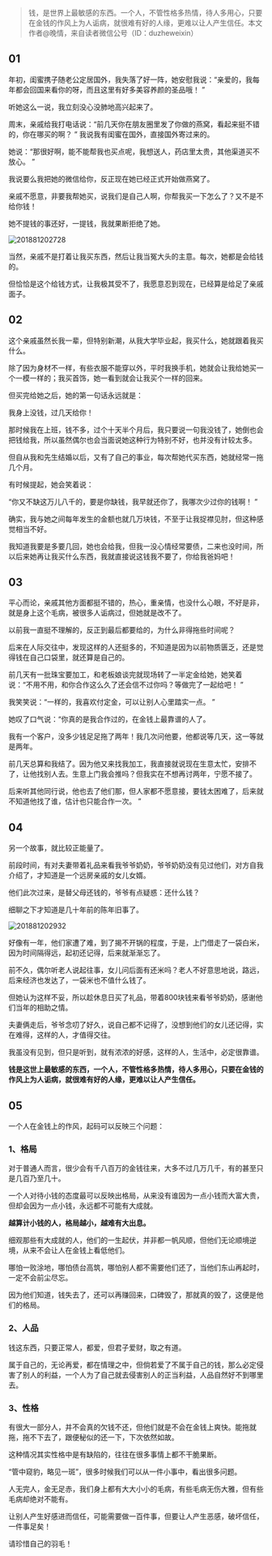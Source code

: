 > 钱，是世界上最敏感的东西。一个人，不管性格多热情，待人多用心，只要在金钱的作风上为人诟病，就很难有好的人缘，更难以让人产生信任。本文作者@晚情，来自读者微信公号（ID：duzheweixin）

## 01

年初，闺蜜携子随老公定居国外，我失落了好一阵，她安慰我说：“亲爱的，我每年都会回国来看你的呀，而且这里有好多美容养颜的圣品哦！ ”

听她这么一说，我立刻没心没肺地高兴起来了。

周末，亲戚给我打电话说：“前几天你在朋友圈里发了你做的燕窝，看起来挺不错的，你在哪买的啊？ ” 我说我有闺蜜在国外，直接国外寄过来的。

她说：“那很好啊，能不能帮我也买点呢，我想送人，药店里太贵，其他渠道买不放心。 ”

我说要么我把她的微信给你，反正现在她已经正式开始做燕窝了。

亲戚不愿意，非要我帮她买，说我们是自己人啊，你帮我买一下怎么了？又不是不给你钱！

她不提钱的事还好，一提钱，我就果断拒绝了她。

![201881202728](https://cdn.chenrf.com/201881202728.png)

当然，亲戚不是打着让我买东西，然后让我当冤大头的主意。每次，她都是会给钱的。

但恰恰是这个给钱方式，让我极其受不了，我愿意忍到现在，已经算是给足了亲戚面子。

## 02

这个亲戚虽然长我一辈，但特别新潮，从我大学毕业起，我买什么，她就跟着我买什么。

除了因为身材不一样，有些衣服不能穿以外，平时我换手机，她就会让我给她买一个一模一样的；我买首饰，她一看到就会让我买个一样的回来。

但买完给她之后，她的第一句话永远就是：

我身上没钱，过几天给你！

那时候我在上班，钱不多，过个十天半个月后，我只要说一句我没钱了，她倒也会把钱给我，所以虽然偶尔也会当面说她这种行为特别不好，也并没有计较太多。

但自从我和先生结婚以后，又有了自己的事业，每次帮她代买东西，她就经常一拖几个月。

有时候提起，她会笑着说：

“你又不缺这万儿八千的，要是你缺钱，我早就还你了，我哪次少过你的钱啊！ ”

确实，我与她之间每年发生的金额也就几万块钱，不至于让我捉襟见肘，但这种感觉相当不好。

我知道我要是多要几回，她也会给我，但我一没心情经常要债，二来也没时间，所以后来她再让我买什么东西，我就直接说这钱我不要了，你给我爸妈吧！

## 03

平心而论，亲戚其他方面都挺不错的，热心，重亲情，也没什么心眼，不好是非，就是身上这个毛病，被很多人诟病过，但她就是改不了。

以前我一直挺不理解的，反正到最后都要给的，为什么非得拖些时间呢？

后来在人际交往中，发现这样的人还挺多的，不知道是因为以前物质匮乏，还是觉得钱在自己口袋里，就还算是自己的。

前几天有一批珠宝要加工，和老板娘谈完就现场转了一半定金给她，她笑着说：“不用不用，和你合作这么久了还会信不过你吗？等做完了一起给吧！ ”

我笑笑说：“一样的，我喜欢付定金，可以让别人心里踏实一点。 ”

她叹了口气说：“你真的是我合作过的，在金钱上最靠谱的人了。

我有一个客户，没多少钱足足拖了两年！我几次问他要，他都说等几天，这一等就是两年。

前几天总算和我结了。因为他又来找我加工，我直接就说现在生意太忙，安排不了，让他找别人去。生意上门我会推吗？但我实在不想再讨两年，宁愿不接了。

后来听其他同行说，他也去了他们那，但人家都不愿意接，要钱太困难了，后来就不知道他找了谁，估计也只能合作一次。 ”

## 04

另一个故事，就比较正能量了。

前段时间，有对夫妻带着礼品来看我爷爷奶奶，爷爷奶奶没有见过他们，对方自我介绍了，才知道是一个远房亲戚的女儿女婿。

他们此次过来，是替父母还钱的，爷爷有点疑惑：还什么钱？

细聊之下才知道是几十年前的陈年旧事了。

![201881202932](https://cdn.chenrf.com/201881202932.png)

好像有一年，他们家遭了难，到了揭不开锅的程度，于是，上门借走了一袋白米，因为时间隔得远，起初还记得，后来就渐渐忘了。

前不久，偶尔听老人说起往事，女儿问后面有还米吗？老人不好意思地说，路远，后来经济也发达了，一袋米也不值什么钱了。

但她认为这样不妥，所以趁休息日买了礼品，带着800块钱来看爷爷奶奶，感谢他们当年的相助之情。

夫妻俩走后，爷爷念叨了好久，说自己都不记得了，没想到他们的女儿还记得，实在难得，这样的人，才值得交往。

我虽没有见到，但只是听到，就有浓浓的好感，这样的人，生活中，必定很靠谱。

**钱是这世上最敏感的东西，一个人，不管性格多热情，待人多用心，只要在金钱的作风上为人诟病，就很难有好的人缘，更难以让人产生信任。**

## 05

一个人在金钱上的作风，起码可以反映三个问题：

### 1、格局

对于普通人而言，很少会有千八百万的金钱往来，大多不过几万几千，有的甚至只是几百乃至几十。

一个人对待小钱的态度最可以反映出格局，从来没有谁因为一点小钱而大富大贵，但却会因为一点小钱，永远都不可能有大成就。

**越算计小钱的人，格局越小，越难有大出息。**

细观那些有大成就的人，他们的一生起伏，并非都一帆风顺，但他们无论顺境逆境，从来不会让人在金钱上看低他们。

哪怕一败涂地，哪怕债台高筑，哪怕别人都不需要他们还了，当他们东山再起时，一定不会前尘尽忘。

因为他们知道，钱失去了，还可以再赚回来，口碑毁了，那就真的毁了，这便是他们的格局。

### 2、人品

钱这东西，只要正常人，都爱，但君子爱财，取之有道。

属于自己的，无论再爱，都在情理之中，但倘若爱了不属于自己的钱，那么必定侵害了别人的利益，一个人为了自己就去侵害别人的正当利益，人品自然好不到哪里去。

### 3、性格

有很大一部分人，并不会真的欠钱不还，但他们就是不会在金钱上爽快。能拖就拖，拖不下去了，跟便秘似的还一下，下次依然如故。

这种情况其实性格中是有缺陷的，往往在很多事情上都不干脆果断。

“管中窥豹，略见一斑”，很多时候我们可以从一件小事中，看出很多问题。

人无完人，金无足赤，我们身上都有大大小小的毛病，有些毛病无伤大雅，但有些毛病却绝对不能有。

让别人产生好感进而信任，可能需要做一百件事，但要让人产生恶感，破坏信任，一件事足矣！

请珍惜自己的羽毛！

